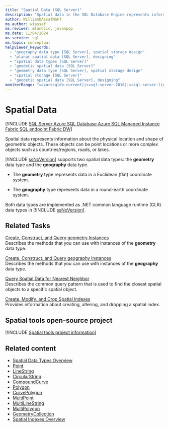 ```yaml
---
title: "Spatial Data (SQL Server)"
description: "Spatial data in the SQL Database Engine represents information about the physical location and shape of geometric objects."
author: WilliamDAssafMSFT
ms.author: wiassaf
ms.reviwer: mlandzic, jovanpop
ms.date: 11/04/2024
ms.service: sql
ms.topic: conceptual
helpviewer_keywords:
  - "geography data type [SQL Server], spatial storage design"
  - "planar spatial data [SQL Server], designing"
  - "spatial data types [SQL Server]"
  - "geodetic spatial data [SQL Server]"
  - "geometry data type [SQL Server], spatial storage design"
  - "spatial storage [SQL Server]"
  - "geodetic spatial data [SQL Server], designing"
monikerRange: "=azuresqldb-current||>=sql-server-2016||>=sql-server-linux-2017||=azuresqldb-mi-current||=fabric"
---
```

# Spatial Data
[!INCLUDE [SQL Server Azure SQL Database Azure SQL Managed Instance Fabric SQL endpoint Fabric DW](../../includes/applies-to-version/sql-asdb-asdbmi-fabricse-fabricdw.md)]

  Spatial data represents information about the physical location and shape of geometric objects. These objects can be point locations or more complex objects such as countries/regions, roads, or lakes.  
  
 [!INCLUDE [ssNoVersion](../../includes/ssnoversion-md.md)] supports two spatial data types: the **geometry** data type and the **geography** data type.  
  
-   The **geometry** type represents data in a Euclidean (flat) coordinate system.  
  
-   The **geography** type represents data in a round-earth coordinate system.  
  
 Both data types are implemented as .NET common language runtime (CLR) data types in [!INCLUDE [ssNoVersion](../../includes/ssnoversion-md.md)].  
  
<a id="reltasks"></a>

## Related Tasks
 [Create, Construct, and Query geometry Instances](create-construct-and-query-geometry-instances.md)  
 Describes the methods that you can use with instances of the **geometry** data type.  
  
 [Create, Construct, and Query geography Instances](create-construct-and-query-geography-instances.md)  
 Describes the methods that you can use with instances of the **geography** data type.  
  
 [Query Spatial Data for Nearest Neighbor](query-spatial-data-for-nearest-neighbor.md)  
 Describes the common query pattern that is used to find the closest spatial objects to a specific spatial object.  
  
 [Create, Modify, and Drop Spatial Indexes](create-modify-and-drop-spatial-indexes.md)  
 Provides information about creating, altering, and dropping a spatial index.  
## Spatial tools open-source project

[!INCLUDE [Spatial tools project information](../../includes/spatial-tools.md)]

## Related content

- [Spatial Data Types Overview](spatial-data-types-overview.md)
- [Point](point.md)
- [LineString](linestring.md)
- [CircularString](circularstring.md)
- [CompoundCurve](compoundcurve.md)
- [Polygon](polygon.md)
- [CurvePolygon](curvepolygon.md)
- [MultiPoint](multipoint.md)
- [MultiLineString](multilinestring.md)
- [MultiPolygon](multipolygon.md)
- [GeometryCollection](geometrycollection.md)
- [Spatial Indexes Overview](spatial-indexes-overview.md)
